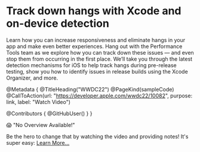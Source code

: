 # Track down hangs with Xcode and on-device detection

Learn how you can increase responsiveness and eliminate hangs in your app and make even better experiences. Hang out with the Performance Tools team as we explore how you can track down these issues — and even stop them from occurring in the first place. We’ll take you through the latest detection mechanisms for iOS to help track hangs during pre-release testing, show you how to identify issues in release builds using the Xcode Organizer, and more.

@Metadata {
   @TitleHeading("WWDC22")
   @PageKind(sampleCode)
   @CallToAction(url: "https://developer.apple.com/wwdc22/10082", purpose: link, label: "Watch Video")

   @Contributors {
      @GitHubUser(<replace this with your GitHub handle>)
   }
}

😱 "No Overview Available!"

Be the hero to change that by watching the video and providing notes! It's super easy:
 [Learn More…](https://wwdcnotes.github.io/WWDCNotes/documentation/wwdcnotes/contributing)
